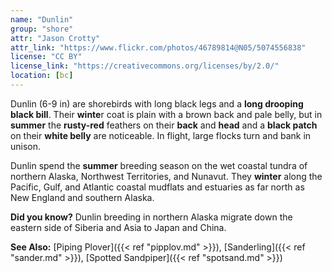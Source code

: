 ```yaml
---
name: "Dunlin"
group: "shore"
attr: "Jason Crotty"
attr_link: "https://www.flickr.com/photos/46789814@N05/5074556838"
license: "CC BY"
license_link: "https://creativecommons.org/licenses/by/2.0/"
location: [bc]
---
```

Dunlin (6-9 in) are shorebirds with long black legs and a **long drooping black bill**. Their **winte**r coat is plain with a brown back and pale belly, but in **summer** the **rusty-red** feathers on their **back** and **head** and a **black patch** on their **white belly** are noticeable. In flight, large flocks turn and bank in unison.

Dunlin spend the **summer** breeding season on the wet coastal tundra of northern Alaska, Northwest Territories, and Nunavut. They **winter** along the Pacific, Gulf, and Atlantic coastal mudflats and estuaries as far north as New England and southern Alaska.

**Did you know?** Dunlin breeding in northern Alaska migrate down the eastern side of Siberia and Asia to Japan and China.

<!-- generated, do not edit -->
**See Also:**
[Piping Plover]({{< ref "pipplov.md" >}}),
[Sanderling]({{< ref "sander.md" >}}),
[Spotted Sandpiper]({{< ref "spotsand.md" >}})

